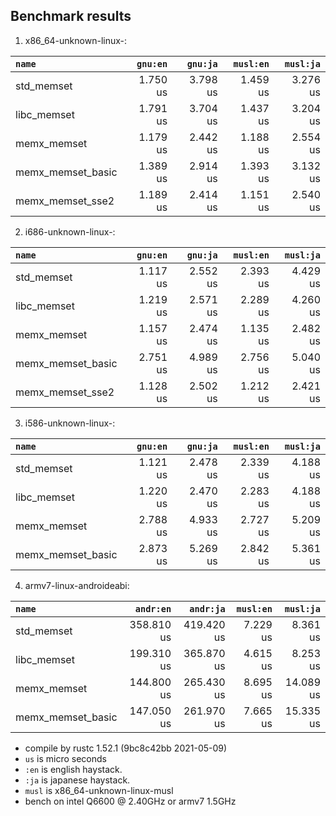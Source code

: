 ## Benchmark results

  1. x86_64-unknown-linux-:

|         `name`          |  `gnu:en`   |  `gnu:ja`   |  `musl:en`  |  `musl:ja`  |
|:------------------------|------------:|------------:|------------:|------------:|
| std_memset              |    1.750 us |    3.798 us |    1.459 us |    3.276 us |
| libc_memset             |    1.791 us |    3.704 us |    1.437 us |    3.204 us |
| memx_memset             |    1.179 us |    2.442 us |    1.188 us |    2.554 us |
| memx_memset_basic       |    1.389 us |    2.914 us |    1.393 us |    3.132 us |
| memx_memset_sse2        |    1.189 us |    2.414 us |    1.151 us |    2.540 us |

  2. i686-unknown-linux-:

|         `name`          |  `gnu:en`   |  `gnu:ja`   |  `musl:en`  |  `musl:ja`  |
|:------------------------|------------:|------------:|------------:|------------:|
| std_memset              |    1.117 us |    2.552 us |    2.393 us |    4.429 us |
| libc_memset             |    1.219 us |    2.571 us |    2.289 us |    4.260 us |
| memx_memset             |    1.157 us |    2.474 us |    1.135 us |    2.482 us |
| memx_memset_basic       |    2.751 us |    4.989 us |    2.756 us |    5.040 us |
| memx_memset_sse2        |    1.128 us |    2.502 us |    1.212 us |    2.421 us |

  3. i586-unknown-linux-:

|         `name`          |  `gnu:en`   |  `gnu:ja`   |  `musl:en`  |  `musl:ja`  |
|:------------------------|------------:|------------:|------------:|------------:|
| std_memset              |    1.121 us |    2.478 us |    2.339 us |    4.188 us |
| libc_memset             |    1.220 us |    2.470 us |    2.283 us |    4.188 us |
| memx_memset             |    2.788 us |    4.933 us |    2.727 us |    5.209 us |
| memx_memset_basic       |    2.873 us |    5.269 us |    2.842 us |    5.361 us |

  4. armv7-linux-androideabi:

|         `name`          |  `andr:en`  |  `andr:ja`  |  `musl:en`  |  `musl:ja`  |
|:------------------------|------------:|------------:|------------:|------------:|
| std_memset              |  358.810 us |  419.420 us |    7.229 us |    8.361 us |
| libc_memset             |  199.310 us |  365.870 us |    4.615 us |    8.253 us |
| memx_memset             |  144.800 us |  265.430 us |    8.695 us |   14.089 us |
| memx_memset_basic       |  147.050 us |  261.970 us |    7.665 us |   15.335 us |


- compile by rustc 1.52.1 (9bc8c42bb 2021-05-09)
- `us` is micro seconds
- `:en` is english haystack.
- `:ja` is japanese haystack.
- `musl` is x86_64-unknown-linux-musl
- bench on intel Q6600 @ 2.40GHz or armv7 1.5GHz
